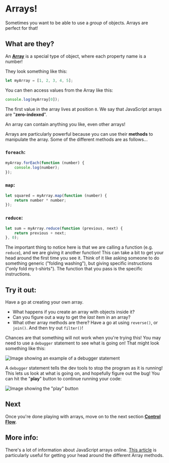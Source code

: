# Arrays!

Sometimes you want to be able to use a *group* of objects. Arrays are perfect for that!

## What are they?

An [**Array**](https://developer.mozilla.org/en-US/docs/Web/JavaScript/Reference/Global_Objects/Array) is a special type of object, where each property name is a number!

They look something like this:

```javascript
let myArray = [1, 2, 3, 4, 5];
```

You can then access values from the Array like this:

```javascript
console.log(myArray[0]);
```

The first value in the array lives at position `0`. We say that JavaScript arrays are "**zero-indexed**".

An array can contain anything you like, even other arrays!

Arrays are particularly powerful because you can use their **methods** to manipulate the array. Some of the different methods are as follows...

### `foreach`:

```javascript
myArray.forEach(function (number) {
    console.log(number);
});
```

### `map`:

```javascript
let squared = myArray.map(function (number) {
    return number * number;
});
```

### `reduce`:

```javascript
let sum = myArray.reduce(function (previous, next) {
    return previous + next;
}, 0);
```

The important thing to notice here is that we are calling a function (e.g. `reduce`), and we are giving it another function! This can take a bit to get your head around the first time you see it. Think of it like asking someone to do something generic ("folding washing"), but giving specific instructions ("only fold my t-shirts"). The function that you pass is the specific instructions.

## Try it out:

Have a go at creating your own array.

* What happens if you create an array with objects inside it?
* Can you figure out a way to get the *last* item in an array?
* What other array methods are there? Have a go at using `reverse()`, or `join()`. And then try out `filter()`!

Chances are that something will not work when you're trying this! You may need to use a `debugger` statement to see what is going on! That might look something like this:

![Image showing an example of a debugger statement](../images/debugger.png)

A `debugger` statement tells the dev tools to stop the program as it is running! This lets us look at what is going on, and hopefully figure out the bug! You can hit the "**play**" button to continue running your code:

![Image showing the "play" button](../images/play.png)

## Next

Once you're done playing with arrays, move on to the next section [**Control Flow**](./10%20-%20Control%20flow.md).

## More info:

There's a lot of information about JavaScript arrays online. [This article](https://medium.com/learning-new-stuff/5-array-methods-all-javascript-beginners-should-know-48b5795d77f8) is particularly useful for getting your head around the different Array methods.
